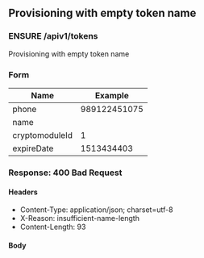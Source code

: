 ## Provisioning with empty token name

### ENSURE /apiv1/tokens

Provisioning with empty token name

### Form

Name | Example
--- | ---
phone | 989122451075
name | 
cryptomoduleId | 1
expireDate | 1513434403

### Response: 400 Bad Request

#### Headers

* Content-Type: application/json; charset=utf-8
* X-Reason: insufficient-name-length
* Content-Length: 93

#### Body

```json
```

```{"message":"Bad Request","description":"Please enter at least 1 characters for field: name."}
```

